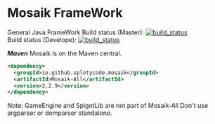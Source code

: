 # Mosaik FrameWork
General Java FrameWork
Build status (Master): [![build_status](https://travis-ci.org/SplotyCode/Mosaik-Framework.svg?branch=master)](https://travis-ci.org/SplotyCode/Mosaik-Framework)<br>
Build status (Develope): [![build_status](https://travis-ci.org/SplotyCode/Mosaik-Framework.svg?branch=develop)](https://travis-ci.org/SplotyCode/Mosaik-Framework)

***Maven***
Mosaik is on the Maven central.
```xml
<dependency>
  <groupId>io.github.splotycode.mosaik</groupId>
  <artifactId>Mosaik-All</artifactId>
  <version>2.2.9</version>
</dependency>
```
Note: GameEngine and SpigotLib are not part of Mosaik-All
Don't use argparser or domparser standalone. 
